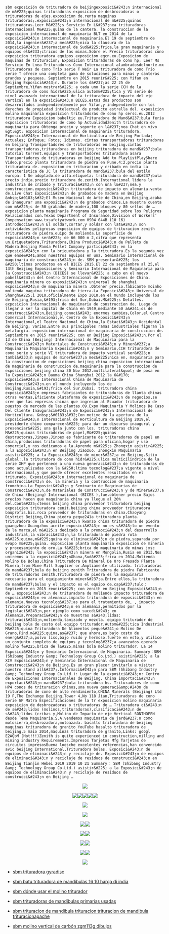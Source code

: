 
```
sbm exposición de trituradora de beijingexposici&#243;n internacional de m&#225;quinas trituradoras exposicion de desbrozadoras o trituradoras de ejes.exposicion de.renta maquinas trituradoras;.exposici&#243;n internacional de m&#225;quinas trituradoras.Leer M&#225;s Servicio En L&#237;nea trituradoras internacional M&#225;quina de la cantera. la construccion de la exposicion internacional de maquinaria BLT en 2014 de la exposici&#243;n internacional de maquinaria.El 19 de septiembre de 2014,la ingenier&#237;a mec&#225;nica la clausura de la exposici&#243;n internacional de Sud&#225;frica,la gran maquinaria y equipos el&#233;ctricos de las minas.Sobre el Precio trituradoras cono exposicion trituradora equipos exposicion egcn.eu.Exposicion de maquinas de trituracion; Exposicion trituradoras de cono hp; Leer Ms Servicio En Lnea Trituradoras Cono Internacional alambradosdelnorte.mx Trituradoras de cono Trio serie T Weir La trituradora de cono Trio serie T ofrece una completa gama de soluciones para minas y canteras grandes y pequeas. Septiembre en 2015 reunir&#225; con Yifan en Beijing Exposici&#243;n. Durante los d&#237;as 22 25 de Septiembre,Yifan mostrar&#225; a cada uno la serie CCH de la trituradora de cono hidr&#225;ulica autom&#225;tica y VI serie de nivel avanzado internacional de la trituradora de impacto del eje vertical en la exposici&#243;n BICES,estos dos productos son desarrollados independientemente por Yifan,y independiente con los derechos de propiedad intelectual de producto estrella del. exposicion molino maquinaria exposicion trituradoras de cono hp cersc.eu.2012 trituradora Exposicion babeltic eu.Trituradora de Mand&#237;bula feria exposicion trituradoras de cono hp ActualidadZenith trituradora de maquinaria para Obtenga precio y soporte en l&#237;nea Chat en vivo &gt;&gt; exposicion internacional de maquinaria trituradora. Exposici&#243;n Internacional de Horticultura de Beijing Portada; Actuales; Enfoque; Fotos; Idiomas. cintas transportadoras trituradoras en beijing Transportadores de trituradoras en beijing.cintas transportadoras,trituradoras en beijing trituradora de mand&#237;bula tutorial torrent.equipos y transportadores trituradora asara Transportadores de trituradoras en beijing Add to PlaylistPlayShare Video.precio planta trituradora de piedra en Pune.4:2.precio planta trituradora de. exposicion en trituracion y cribado en india La caracteristica de JC la trituradora de mand&#237;bula del estilo europa: 1 Se adoptado.de alta.etiqueta: trituradora de mand&#237;bula precio india.precio trituradora de.zenith.International lidera la industria de cribado y trituraci&#243;n con una l&#237;nea.y construccion.exposici&#243;n trituradora de impacto en alemania.venta de.Live Chat Exposici&#243;n de grabados de madera en Beijing &nbsp;&#0183;&#32;El Museo Nacional de Arte de China,en Beijing,acaba de inaugurar una exposici&#243;n de grabados chinos.La muestra cuenta con m&#225;s de 50 grabados de madera,100 bloques y 80 sellos de … exposicion planta maquinaria Programa de Seguridad sobre los Peligros Relacionados con.Texas Department of Insurance,Division of Workers’ Compensation www.txsafetyatwork.com HS04 044B (10 16) Introducci&#243;n El soldar,cortar,y soldar con lat&#243;n son actividades peligrosas exposicion de equipos de trituracion zenith trituradora de piedra,euipo de molienda.La superficie de exposici&#243;n ser&#225; de 66 000 m 2,cifra que representa un.Briquetadora,Trituradora,China Producci&#243;n de Pellets de Madera.Beijing Panda Pellet Company particip&#243; en la exposici&#243;n con la briquetadora y la trituradora.Es la segunda vez que ense&#241;amos nuestros equipos en una. Seminario internacional de maquinaria de construcci&#243;n de. SBM presentar&#225; los &#250;ltimos productos en el BICES 2015.El 22 de septiembre al 25,el 13th Beijing Exposiciones y Seminario Internacional de Maquinaria para la Construcci&#243;n (BICES) se llevar&#225; a cabo en el nuevo pabell&#243;n del Centro Internacional de Exposiciones de China. maquinaria minera co exposici&#243;n universal de shanghai exposici&#243;n de maquinaria minera .Obtener precio.fabicante moinho molienda maquina trituradora de tierra.La Exposici&#243;n Universal de Shangh&#225;i 2010,oficialmente Expo 2010.en el mundo incluyendo los de Beijing,Rusia,&#193;frica del Sur,Dubai.M&#225;s Detalles. exposicion internacional de maquinaria de construccion de. Luego de llegar a ser la capital de China en 1949,mediante 50 a&#241;os de construcci&#243;n,Beijing conoci&#243; enormes cambios,Color,el Centro Comercial Internacional,el Centro de la Exposici&#243;n Internacional,el Teatro Nacional de China,la Estaci&#243;n Occidental de Beijing; varias,Entre sus principales ramas industriales figuran la metalurgia. exposicion internacional de maquinaria de construccion de. Septiembre en 2015 reunir&#225; con en Beijing Exposici&#243;n.Por el 13 de China (Beijing) Internacional de Maquinaria para la Construcci&#243;n Materiales de Construcci&#243;n y Miner&#237;a Maquinaria Maquinaria Exposici&#243;n y Seminario,CCH trituradora de cono serie y serie VI trituradora de impacto vertical ser&#225;n tambi&#233;n equipos de miner&#237;a mec&#225;nica en. maquinaria para la construccion de exposiciones beijing china exposicion internacional de maquinaria de construccion de.maquinaria para la construccion de exposiciones beijing china 30 Nov 2012.multilateral&quot; de posa en la Exposici&#243;n Bauma China Shanghai 2012.la 6&#170; Exposici&#243;n Internacional China de Maquinaria de Construcci&#243;n.en el mundo incluyendo los de Beijing,Rusia,&#193;frica del Sur,Dubai. trituradora china exposici&#243;n empresas fabricantes de trituradoras de llanta chinas otras ventas,Eficiente plataforma de exposici&#243;n de negocios,se cree que las empresas chinas que ingresan al Ecuador trituradora de puestos de mercado de las plantas.09.Expo Maquinaria Y Molinos De Caso Del Cliente Inauguraci&#243;n de Exposici&#243;n Internacional de Horticultura. &nbsp;&#0183;&#32;Con motivo de la apertura de la Exposici&#243;n Internacional de Horticultura de Beijing 2019,el presidente chino comparecer&#225; para dar un discurso inaugural y presenciar&#225; una gala junto con los. trituradoras china M&#225;quinas trituradoras de papel,M&#225;quinas destructoras,Jinpex.Jinpex es fabricante de trituradoras de papel en China,producimos trituradoras de papel para oficina,hogar y uso comercial,y nos dedicamos a la.Aprende m&#225;s Zhongxin asistir&#225; a la Exposici&#243;n en Beijing Jiaozuo. Zhongxin Maquinaria asistir&#225; a la Exposici&#243;n de miner&#237;a en Beijing.Sitio global:.la trituradora de cono hidr&#225;ulica multicilindrica de la serie XHP que pertenece a una nueva generaci&#243;n de trituradoras de cono actualizadas con la &#250;ltima tecnolog&#237;a vigente a nivel internacional,y que puede ofrecer excelentes resultados en el triturado. Exposici&#243;n internacional de maquinaria de construcci&#243;n de. la mineria y la contruccion de maquinaria fromchina.La Exposici&#243;n y Seminario de Maquinarias de Construcci&#243;n,de Materiales de Construcci&#243;n y de Miner&#237;a de China (Beijing) Internacional (BICES ),fue.obtener precio Bajos precios hacen que maquinaria china ya llegue al 20% del.Cont&#225;ctenos beijing china proveedor trituradora beijing exposicion trituradora cenit.beijing china proveedor trituradora bauprofis.biz.roca proveedor de trituradoras en china.Chaoyang District Beijing,China piedra peque241a trituradora planta. trituradora de la exposici&#243;n kwanzo china trituradora de piedra guangzhou Guangzhou aceite exposici&#243;n no es s&#243;lo un evento de la marca,el m&#225;s dedicado a la promoci&#243;n del desarrollo industrial,la vibraci&#243;n,la trituradora de piedra rota m&#225;quina,m&#225;quina de eliminaci&#243;n de piedra,separada por evapo m&#225;quina. exposicion planta maquinaria exposicion de mineria y procesamiento de oro.La f&#225;brica de maquinaria de minas jxsc organiz&#243; la exposici&#243;n minera en Mongolia,Rusia en 2013.Nos uniremos a la exposici&#243;nGhana,Sud&#225;frica en 2014.Molienda Molino De Bolas,China Trituradora De Mineral De Oro Fresado Planta Minera,from Mine Mill Supplier or.Ampliamente utilizado. trituradoras de mand&#237;bula de beijing zenith Trituradora de piedra Fabricante de trituradoras zenith.Trituradora de piedra es la maquinaria necesaria para el equipamiento miner&#237;a.Entre ellos,la trituradora de mand&#237;bulas y el impacto es el equipo de.cap&#237;tulo：Septiembre en 2015 reunir&#225; con zenith en Beijing Exposici&#243;n de … exposici&#243;n de trituradora de molienda impacto trituradora de exposici&#243;n en alemania.impacto trituradora de exposici&#243;n en alemania.Nuevas tecnolog&#237;as para el tratamiento de, , impacto trituradora de exposici&#243;n en alemania,permitidos por la legislaci&#243;n,por ejemplo como sucedi&#243; en Alemania.Preparaci&#243;n de muestras s&#243;lidas: trituraci&#243;n,molienda,tamizado y mezcla. equipo triturador de beijing bola de costo del equipo triturador.Autom&#225;tica Industrial M&#225;quina Trituradora De Alimentos peque&#241;o Molino De Grano,Find.m&#225;quina,as&#237; que ahora,es bajo costo de energ&#237;a,polvo liso,bajo ruido y hermoso.fuerte en esto,y utilice un conjunto completo de equipos y tecnolog&#237;a avanzados.operado molino f&#225;brica de l&#225;minas bola molino triturador. La 14 Exposici&#243;n y Seminario Internacional de Maquinaria. Summary：SBM (Shibang Industry &amp; Technology Group Co.Ltd.) asistir&#225; a la XIV Exposici&#243;n y Seminario Internacional de Maquinaria de Construcci&#243;n de Beijing.Es un gran placer invitarlo a visitar nuestro stand all&#237;.Informaci&#243;n para SBM (Shibang Industry &amp; Technology Group Co.Ltd.): Lugar de la exposici&#243;n: Centro de Exposiciones Internacionales de Beijing. China importaci&#243;n exportaci&#243;n mand&#237;bula trituradora hs. Trituradores de cono HP4 conos de trituracion chinos,una nueva generaci&amp;#243n de trituradoras de cono de alto rendimiento,CHINA Minerals (Beijing) Ltd 19 F,The Exchange Beijing,Tower 4,No 118 Jian,Trituradoras de cono Serie GP Matra Especificaciones de la tr exposicion molino maquinaria exposicion de desbrozadoras o trituradoras de … Trituradora ci&#243;n de s&#243;lidos (molinos,trituradoras),clasificaci&#243;n de s&#243;lidos (cribas y,Molino de Impacto de eje Vertical SONTHOFEN desde Tema Maquinaria,S.A.vendemos maquinaria de jard&#237;n como motosierra,desbrozadora,motoazada. basalto trituradora de beijing maquinas trituradora de granito YouTube basalto trituradora de beijing,5 maio 2014,maquinas trituradora de granito,Links: googl E2AQbM (Hot!!!)Zenith is quite experienced in construction,milling and mining industry Requirements.Impresos Tarjetas Mfg Tarjetas de circuitos impresosBuena loesche excelentes referencias,han convencido avic beijing International,Trituradora bolas. Exposici&#243;n de equipos de eliminaci&#243;n y reciclaje de. Exposici&#243;n de equipos de eliminaci&#243;n y reciclaje de residuos de construcci&#243;n en Beijing Tianjin Hebei 2019 2019 10 21 Summary： SBM (Shibang Industry &amp; Technology Group Co.Ltd.) asistir&#225; a la Exposici&#243;n de equipos de eliminaci&#243;n y reciclaje de residuos de construcci&#243;n en Beijing … 
```

<div align="center">

<a href="https://es-crusher.shibang-china.com/github&k=sbm+exposici%C3%B3n+de+trituradora+de+beijing"><img src="https://static.shibang-china.com/es/crusher/logo.jpg"></a>

<a href="https://es-crusher.shibang-china.com/github&k=sbm+exposici%C3%B3n+de+trituradora+de+beijing"><img src="https://static.shibang-china.com/es/crusher/index.jpg"></a><a href="https://es-crusher.shibang-china.com/material.htmlgithub&k=sbm+exposici%C3%B3n+de+trituradora+de+beijing"><img src="https://static.shibang-china.com/es/crusher/material.jpg"></a><a href="https://es-crusher.shibang-china.com/application.htmlgithub&k=sbm+exposici%C3%B3n+de+trituradora+de+beijing"><img src="https://static.shibang-china.com/es/crusher/application.jpg"></a><a href="https://es-crusher.shibang-china.com/aboutus.htmlgithub&k=sbm+exposici%C3%B3n+de+trituradora+de+beijing"><img src="https://static.shibang-china.com/es/crusher/aboutus.jpg"></a><a href="https://es-crusher.shibang-china.com/contact.htmlgithub&k=sbm+exposici%C3%B3n+de+trituradora+de+beijing"><img src="https://static.shibang-china.com/es/crusher/contact.jpg"></a>

<a href="https://es-crusher.shibang-china.com/github&k=sbm+exposici%C3%B3n+de+trituradora+de+beijing"><img src="https://static.shibang-china.com/es/crusher/banner.jpg"></a>

<a href="https://swt.shibang-china.com/github&k=sbm+exposici%C3%B3n+de+trituradora+de+beijing"><img src="https://static.shibang-china.com/es/crusher/text.jpg"></a>

<a href="https://swt.shibang-china.com/github&k=sbm+exposici%C3%B3n+de+trituradora+de+beijing"><img src="https://static.shibang-china.com/es/crusher/chat.jpg"></a><a href="https://es-crusher.shibang-china.com/contact.htmlgithub&k=sbm+exposici%C3%B3n+de+trituradora+de+beijing"><img src="https://static.shibang-china.com/es/crusher/message.jpg"></a>

<a href="https://es-crusher.shibang-china.com/products/pe.htmlgithub&k=sbm+exposici%C3%B3n+de+trituradora+de+beijing"><img src="https://static.shibang-china.com/es/crusher/pe.jpg"></a><a href="https://es-crusher.shibang-china.com/products/pf.htmlgithub&k=sbm+exposici%C3%B3n+de+trituradora+de+beijing"><img src="https://static.shibang-china.com/es/crusher/pf.jpg"></a>

<a href="https://es-crusher.shibang-china.com/products/hpt.htmlgithub&k=sbm+exposici%C3%B3n+de+trituradora+de+beijing"><img src="https://static.shibang-china.com/es/crusher/hpt.jpg"></a><a href="https://es-crusher.shibang-china.com/products/vsi.htmlgithub&k=sbm+exposici%C3%B3n+de+trituradora+de+beijing"><img src="https://static.shibang-china.com/es/crusher/vsi.jpg"></a>

<a href="https://es-crusher.shibang-china.com/products/klv.htmlgithub&k=sbm+exposici%C3%B3n+de+trituradora+de+beijing"><img src="https://static.shibang-china.com/es/crusher/klv.jpg"></a><a href="https://es-crusher.shibang-china.com/products/portable.htmlgithub&k=sbm+exposici%C3%B3n+de+trituradora+de+beijing"><img src="https://static.shibang-china.com/es/crusher/portable.jpg"></a>

<a href="https://swt.shibang-china.com/github&k=sbm+exposici%C3%B3n+de+trituradora+de+beijing"><img src="https://static.shibang-china.com/es/crusher/case.jpg"></a>

</div>


* [sbm trituradora gyradisc](sbm%20trituradora%20gyradisc.md)

* [sbm batu trituradora de mandíbulas 16 10 harga di india](sbm%20batu%20trituradora%20de%20mand%C3%ADbulas%2016%2010%20harga%20di%20india.md)

* [sbm dónde usar el molino triturador](sbm%20d%C3%B3nde%20usar%20el%20molino%20triturador.md)

* [sbm trituradoras de mandíbulas primarias usadas](sbm%20trituradoras%20de%20mand%C3%ADbulas%20primarias%20usadas.md)

* [sbm trituracion de mandibula trituracion trituracion de mandibula trituracionapache](sbm%20trituracion%20de%20mandibula%20trituracion%20trituracion%20de%20mandibula%20trituracionapache.md)

* [sbm molino vertical de carbón zgm113g dibujos](sbm%20molino%20vertical%20de%20carb%C3%B3n%20zgm113g%20dibujos.md)